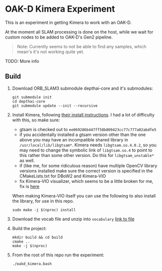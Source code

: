 # OAK-D Kimera Experiment

This is an experiment in getting Kimera to work with an OAK-D.

At the moment all SLAM processing is done on the host, while we wait for custom
nodes to be added to OAK-D's Gen2 pipeline.

> Note: Currently seems to not be able to find any samples, which mean's it's
> not working quite yet.

TODO: More info

## Build

1. Download ORB_SLAM3 submodule depthai-core and it's submodules:
    ```
    git submodule init
    cd depthai-core
    git submodule update --init --recursive
    ```
2. Install Kimera, following [their install
   instructions](https://github.com/MIT-SPARK/Kimera-VIO/blob/master/docs/kimera_vio_install.md).
   I had a lot of difficulty with this, so make sure:
   - gtsam is checked out to `ee069286b447ff58b809423cc77c777a02abdfe5`
   - if you accidentally installed a gtsam version other than the one above you
     may have an incompatible shared library in `/usr/local/lib/libgtsam*`.
     Kimera needs `libgtsam.so.4.0.2`, so you may need to change the symbolic
     link of `libgtsam.so.4` to point to this rather than some other version.
     Do this for `libgtsam_unstable*` as well.
   - if (like me, for some ridiculous reason) have multiple OpenCV library
     versions installed make sure the correct version is specified in the
     CMakeLists.txt for DBoW2 and Kimera-VIO
   - fix Kimera-VIO visualizer, which seems to be a little broken for me, fix
     is [here](https://github.com/MIT-SPARK/Kimera-VIO/issues/134)

   When making Kimera-VIO itself you can use the following to also install the
   library, for use in this repo.
   ```
   sudo make -j $(nproc) install 
   ```
3. Download the vocab file and unzip into `vocabulary` [link to file](https://www.dropbox.com/s/lyo0qgbdxn6eg6o/ORBvoc.zip?dl=0)
3. Build the project:
    ```
    mkdir build && cd build
    cmake ..
    make -j $(nproc)
    ```
5. From the root of this repo run the experiment:
    ```
    ./oakd_kimera.bash
    ```
